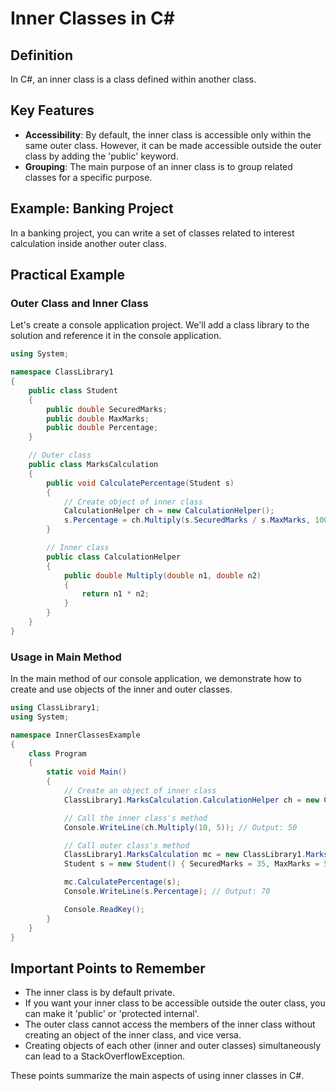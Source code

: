 
# Inner Classes in C#

## Definition

In C#, an inner class is a class defined within another class.

## Key Features

- **Accessibility**: By default, the inner class is accessible only within the same outer class. However, it can be made accessible outside the outer class by adding the 'public' keyword.
- **Grouping**: The main purpose of an inner class is to group related classes for a specific purpose.

## Example: Banking Project

In a banking project, you can write a set of classes related to interest calculation inside another outer class.

## Practical Example

### Outer Class and Inner Class

Let's create a console application project. We'll add a class library to the solution and reference it in the console application.

```csharp
using System;

namespace ClassLibrary1
{
    public class Student
    {
        public double SecuredMarks;
        public double MaxMarks;
        public double Percentage;
    }

    // Outer class
    public class MarksCalculation
    {
        public void CalculatePercentage(Student s)
        {
            // Create object of inner class
            CalculationHelper ch = new CalculationHelper();
            s.Percentage = ch.Multiply(s.SecuredMarks / s.MaxMarks, 100);
        }

        // Inner class
        public class CalculationHelper
        {
            public double Multiply(double n1, double n2)
            {
                return n1 * n2;
            }
        }
    }
}
```

### Usage in Main Method

In the main method of our console application, we demonstrate how to create and use objects of the inner and outer classes.

```csharp
using ClassLibrary1;
using System;

namespace InnerClassesExample
{
    class Program
    {
        static void Main()
        {
            // Create an object of inner class
            ClassLibrary1.MarksCalculation.CalculationHelper ch = new ClassLibrary1.MarksCalculation.CalculationHelper();

            // Call the inner class's method
            Console.WriteLine(ch.Multiply(10, 5)); // Output: 50

            // Call outer class's method
            ClassLibrary1.MarksCalculation mc = new ClassLibrary1.MarksCalculation();
            Student s = new Student() { SecuredMarks = 35, MaxMarks = 50 };

            mc.CalculatePercentage(s);
            Console.WriteLine(s.Percentage); // Output: 70

            Console.ReadKey();
        }
    }
}
```

## Important Points to Remember

- The inner class is by default private.
- If you want your inner class to be accessible outside the outer class, you can make it 'public' or 'protected internal'.
- The outer class cannot access the members of the inner class without creating an object of the inner class, and vice versa.
- Creating objects of each other (inner and outer classes) simultaneously can lead to a StackOverflowException.

These points summarize the main aspects of using inner classes in C#.
